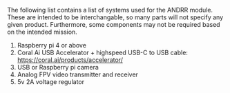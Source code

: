 The following list contains a list of systems used for the ANDRR module. These are intended to be interchangable, so many parts will not specify any given product. Furthermore, some components may not be required based on the intended mission.

1. Raspberry pi 4 or above
2. Coral Ai USB Accelerator + highspeed USB-C to USB cable: https://coral.ai/products/accelerator/
3. USB or Raspberry pi camera
4. Analog FPV video transmitter and receiver
5. 5v 2A voltage regulator
